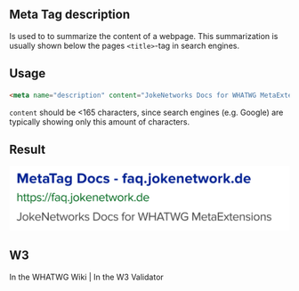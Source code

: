 ## Meta Tag description

Is used to to summarize the content of a webpage. This summarization is usually shown below the pages `<title>`-tag in search engines.

## Usage

````html
<meta name="description" content="JokeNetworks Docs for WHATWG MetaExtensions">
````

`content` should be <165 characters, since search engines (e.g. Google) are typically showing only this amount of characters. 

## Result

![DuckDuckGo search result](img/description.svg)

## W3

<i class="fas fa-check"></i> In the WHATWG Wiki | <i class="fas fa-check"></i> In the W3 Validator